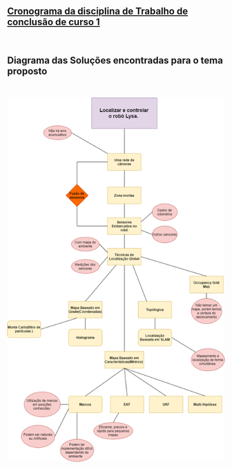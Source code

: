 
## [Cronograma da disciplina de Trabalho de conclusão de curso 1](https://docs.google.com/spreadsheets/d/1H5rFS7iCE-n6U4idXpG8AQ7-ox6Sv5ZpdFbo1hIjK9Y/edit#gid=0)
<br />

## Diagrama das Soluções encontradas para o tema proposto
<br />

![](https://github.com/matheusdutra0207/TCC/blob/main/Imagens/Diagram.png)
